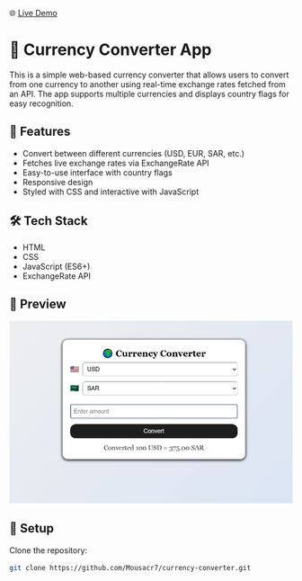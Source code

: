 🌐 [Live Demo](https://mousacr7.github.io/currency-converter/)

# 💱 Currency Converter App

This is a simple web-based currency converter that allows users to convert from one currency to another using real-time exchange rates fetched from an API. The app supports multiple currencies and displays country flags for easy recognition.

## 🚀 Features
- Convert between different currencies (USD, EUR, SAR, etc.)
- Fetches live exchange rates via ExchangeRate API
- Easy-to-use interface with country flags
- Responsive design
- Styled with CSS and interactive with JavaScript

## 🛠️ Tech Stack
- HTML  
- CSS  
- JavaScript (ES6+)  
- ExchangeRate API

## 📸 Preview
![Screenshot](./screen-shoot.jpeg)

## 📂 Setup
Clone the repository:

```bash
git clone https://github.com/Mousacr7/currency-converter.git
